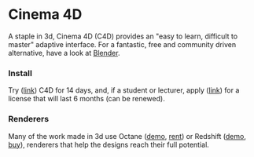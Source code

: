 # Cinema 4D

A staple in 3d, Cinema 4D \(C4D\) provides an "easy to learn, difficult to master" adaptive interface. For a fantastic, free and community driven alternative, have a look at [Blender](https://www.blender.org/).

### Install

Try \([link](https://www.maxon.net/en-us/try/)\) C4D for 14 days, and, if a student or lecturer,  apply \([link](https://www.maxon.net/en/learn/educational-licenses/students-and-instructors/)\) for a license that will last 6 months \(can be renewed\).

### Renderers

Many of the work made in 3d use Octane \([demo](https://home.otoy.com/render/octane-render/demo/#demo), [rent](https://home.otoy.com/render/octane-render/subscriptions/#enterprise)\) or Redshift \([demo](https://www.redshift3d.com/demo), [buy](https://www.redshift3d.com/buy)\), renderers that help the designs reach their full potential.



